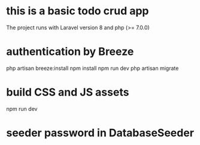 # this is a basic todo crud app

The project runs with Laravel version 8 and php (>= 7.0.0)


# authentication by Breeze

php artisan breeze:install
npm install
npm run dev
php artisan migrate

# build CSS and JS assets
npm run dev


# seeder password in DatabaseSeeder
